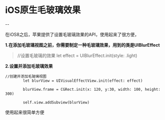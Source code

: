 # iOS原生毛玻璃效果
--

在iOS8之后，苹果提供了设置毛玻璃效果的API，使用起来了很方便，

**1.在添加毛玻璃视图之前，你需要制定一种毛玻璃效果，用到的类是UIBlurEffect**

> //设置毛玻璃的效果
let effect = UIBlurEffect.init(style: .light)

**2.设置并添加毛玻璃效果**

```
//创建并添加毛玻璃视图
        let blurView = UIVisualEffectView.init(effect: effect)
        
        blurView.frame = CGRect.init(x: 120, y:30, width: 100, height: 300)
        
        self.view.addSubview(blurView)
```

使用起来很简单方便